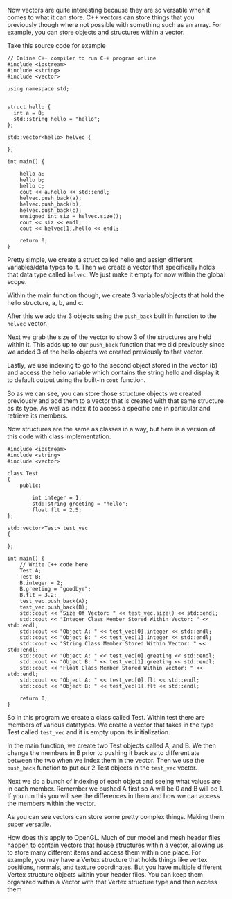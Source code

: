
Now vectors are quite interesting because they are so versatile when it comes to what it can store. C++ vectors can store things that you previously though where not possible with something such as an array. For example, you can store objects and structures within a vector. 

Take this source code for example

```
// Online C++ compiler to run C++ program online
#include <iostream>
#include <string>
#include <vector>

using namespace std; 


struct hello {
  int a = 0;
  std::string hello = "hello";
};

std::vector<hello> helvec {
    
};

int main() {
    
    hello a;
    hello b;
    hello c;
    cout << a.hello << std::endl;
    helvec.push_back(a);
    helvec.push_back(b);
    helvec.push_back(c);
    unsigned int siz = helvec.size();
    cout << siz << endl;
    cout << helvec[1].hello << endl;
    
    return 0;
}
```



Pretty simple, we create a struct called hello and assign different variables/data types to it. Then we create a vector that specifically holds that data type called `helvec`.  We just make it empty for now within the global scope. 

Within the main function though, we create 3 variables/objects that hold the hello structure, a, b, and c. 

After this we add the 3 objects using the `push_back` built in function to the `helvec` vector. 

Next we grab the size of the vector to show 3 of the structures are held within it. This adds up to our `push_back` function that we did previously since we added 3 of the hello objects we created previously to that vector. 

Lastly, we use indexing to go to the second object stored in the vector (b) and access the hello variable which contains the string hello and display it to default output using the built-in `cout` function. 

So as we can see, you can store those structure objects we created previously and add them to a vector that is created with that same structure as its type. As well as index it to access a specific one in particular and retrieve its members. 

Now structures are the same as classes in a way, but here is a version of this code with class implementation. 


```
#include <iostream>
#include <string>
#include <vector>

class Test
{
    public:
    
        int integer = 1;
        std::string greeting = "hello";
        float flt = 2.5;
};

std::vector<Test> test_vec 
{
    
};

int main() {
    // Write C++ code here
    Test A;
    Test B;
    B.integer = 2;
    B.greeting = "goodbye";
    B.flt = 3.2;
    test_vec.push_back(A);
    test_vec.push_back(B);
    std::cout << "Size Of Vector: " << test_vec.size() << std::endl;
    std::cout << "Integer Class Member Stored Within Vector: " << std::endl;
    std::cout << "Object A: " << test_vec[0].integer << std::endl;
    std::cout << "Object B: " << test_vec[1].integer << std::endl;
    std::cout << "String Class Member Stored Within Vector: " << std::endl;
    std::cout << "Object A: " << test_vec[0].greeting << std::endl;
    std::cout << "Object B: " << test_vec[1].greeting << std::endl;
    std::cout << "Float Class Member Stored Within Vector: " << std::endl;
    std::cout << "Object A: " << test_vec[0].flt << std::endl;
    std::cout << "Object B: " << test_vec[1].flt << std::endl;

    return 0;
}
```

So in this program we create a class called Test. Within test there are members of various datatypes. We create a vector that takes in the type Test called `test_vec` and it is empty upon its initialization. 

In the main function, we create two Test objects called A, and B. We then change the members in B prior to pushing it back as to differentiate between the two when we index them in the vector. Then we use the `push_back` function to put our 2 Test objects in the `test_vec` vector. 

Next we do a bunch of indexing of each object and seeing what values are in each member. Remember we pushed A first so A will be 0 and B will be 1. If you run this you will see the differences in them and how we can access the members within the vector. 

As you can see vectors can store some pretty complex things. Making them super versatile. 

How does this apply to OpenGL. Much of our model and mesh header files happen to contain vectors that house structures within a vector, allowing us to store many different items and access them within one place. For example, you may have a Vertex structure that holds things like vertex positions, normals, and texture coordinates. But you have multiple different Vertex structure objects within your header files. You can keep them organized within a Vector with that Vertex structure type and then access them 